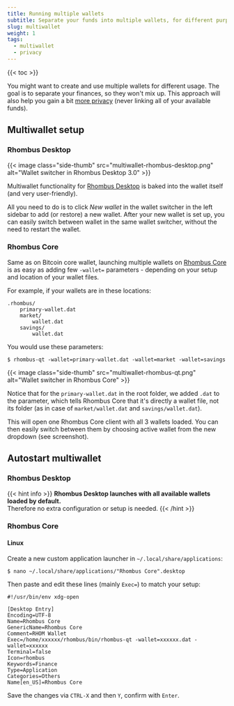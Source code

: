 ```yaml
---
title: Running multiple wallets
subtitle: Separate your funds into multiple wallets, for different purposes
slug: multiwallet
weight: 1
tags:
  - multiwallet
  - privacy
---
```


{{< toc >}}

You might want to create and use multiple wallets for different usage. The goal is to separate your finances, so they won't mix up. This approach will also help you gain a bit [more privacy](/tutorial/privacy/tips/) (never linking all of your available funds).


## Multiwallet setup

### Rhombus Desktop

{{< image class="side-thumb" src="multiwallet-rhombus-desktop.png" alt="Wallet switcher in Rhombus Desktop 3.0" >}}

Multiwallet functionality for [Rhombus Desktop](/tutorial/wallets/rhombus-desktop/) is baked into the wallet itself (and very user-friendly).

All you need to do is to click _New wallet_ in the wallet switcher in the left sidebar to add (or restore) a new wallet. After your new wallet is set up, you can easily switch between wallet in the same wallet switcher, without the need to restart the wallet.


### Rhombus Core

Same as on Bitcoin core wallet, launching multiple wallets on [Rhombus Core](/tutorial/wallets/rhombus-core/) is as easy as adding few `-wallet=` parameters - depending on your setup and location of your wallet files.

For example, if your wallets are in these locations:

```
.rhombus/
    primary-wallet.dat
    market/
        wallet.dat
    savings/
        wallet.dat
```

You would use these parameters:

```
$ rhombus-qt -wallet=primary-wallet.dat -wallet=market -wallet=savings
```

{{< image class="side-thumb" src="multiwallet-rhombus-qt.png" alt="Wallet switcher in Rhombus Core" >}}

Notice that for the `primary-wallet.dat` in the root folder, we added `.dat` to the parameter, which tells Rhombus Core that it's directly a wallet file, not its folder (as in case of `market/wallet.dat` and `savings/wallet.dat`).

This will open one Rhombus Core client with all 3 wallets loaded. You can then easily switch between them by choosing active wallet from the new dropdown (see screenshot).


## Autostart multiwallet

### Rhombus Desktop

{{< hint info >}}
**Rhombus Desktop launches with all available wallets loaded by default.**\
Therefore no extra configuration or setup is needed.
{{< /hint >}}

### Rhombus Core

#### Linux

Create a new custom application launcher in `~/.local/share/applications`:

```
$ nano ~/.local/share/applications/"Rhombus Core".desktop
```

Then paste and edit these lines (mainly `Exec=`) to match your setup:

```
#!/usr/bin/env xdg-open

[Desktop Entry]
Encoding=UTF-8
Name=Rhombus Core
GenericName=Rhombus Core
Comment=RHOM Wallet
Exec=/home/xxxxxx/rhombus/bin/rhombus-qt -wallet=xxxxxx.dat -wallet=xxxxxx
Terminal=false
Icon=rhombus
Keywords=Finance
Type=Application
Categories=Others
Name[en_US]=Rhombus Core
```

Save the changes via `CTRL-X` and then `Y`, confirm with `Enter`.